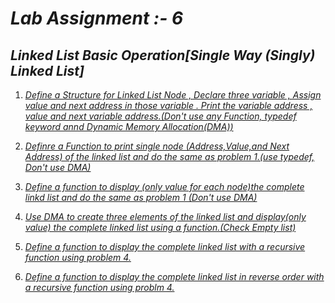 # *Lab Assignment :- 6*
## *Linked List Basic Operation[Single Way (Singly) Linked List]*

1. [*Define a Structure for Linked List Node , Declare three variable , Assign value and next address in those 
   variable . Print the variable address , value and next variable address.(Don't use any Function, 
   typedef keyword annd Dynamic Memory Allocation(DMA))*](https://github.com/172452535/cse214/blob/master/lab6/1.c)
   
 2. [*Definre a Function to print single node (Address,Value,and Next Address) of the linked list and do the 
    same as problem 1.(use typedef, Don't use DMA)*](https://github.com/172452535/cse214/blob/master/lab6/2.c)
  
 3. [*Define a function to display (only value for each node)the complete linkd list and do the same as problem 1
     (Don't use DMA)*](https://github.com/172452535/cse214/blob/master/lab6/3.c)
     
  4. [*Use DMA to create three elements of the linked list and display(only value)
      the complete linked list using a function.(Check Empty list)*](https://github.com/172452535/cse214/blob/master/lab6/4.c)
      
  5. [*Define a  function to display the complete linked list with a recursive function using problem 4.*](https://github.com/172452535/cse214/blob/master/lab6/5.c)
  
  6. [*Define a function to display the complete linked list in reverse order with a recursive function
      using problm 4.*](https://github.com/172452535/cse214/blob/master/lab6/6.c)

